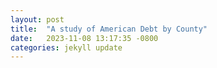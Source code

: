 ```yaml
---
layout: post
title:  "A study of American Debt by County"
date:   2023-11-08 13:17:35 -0800
categories: jekyll update
---
```

